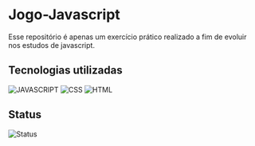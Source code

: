 # Jogo-Javascript
Esse repositório é apenas um exercício prático realizado a fim de evoluir nos estudos de javascript.

## Tecnologias utilizadas
<div>
 <img alt="JAVASCRIPT" src="https://img.shields.io/badge/Javascript-F2C12E?style=for-the-badge&logo=javascript&logoColor=white">
 <img alt="CSS" src="https://img.shields.io/badge/CSS-8DB700?style=for-the-badge&logo=CSS3&logoColor=white">
 <img alt="HTML" src="https://img.shields.io/badge/HTML-FA7DA1?style=for-the-badge&logo=HTML5&logoColor=white">
 </div>
 
 ## Status
<img alt="Status" src="https://img.shields.io/badge/In%20Progress-eead2d?style=for-the-badge">

